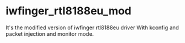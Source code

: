 # iwfinger_rtl8188eu_mod

It's the modified version of iwfinger rtl8188eu driver
With kconfig and packet injection and monitor mode. 
